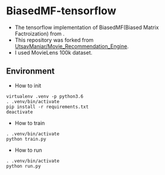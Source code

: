# BiasedMF-tensorflow

* The tensorflow implementation of BiasedMF(Biased Matrix Factroization) from [](http://base.sjtu.edu.cn/~bjshen/2.pdf).
* This repository was forked from [UtsavManiar/Movie_Recommendation_Engine](https://github.com/UtsavManiar/Movie_Recommendation_Engine).
* I used MovieLens 100k dataset.

## Environment

* How to init
```
virtualenv .venv -p python3.6
. .venv/bin/activate
pip install -r requirements.txt
deactivate
```

* How to train
```
. .venv/bin/activate
python train.py
```

* How to run
```
. .venv/bin/activate
python run.py
```
